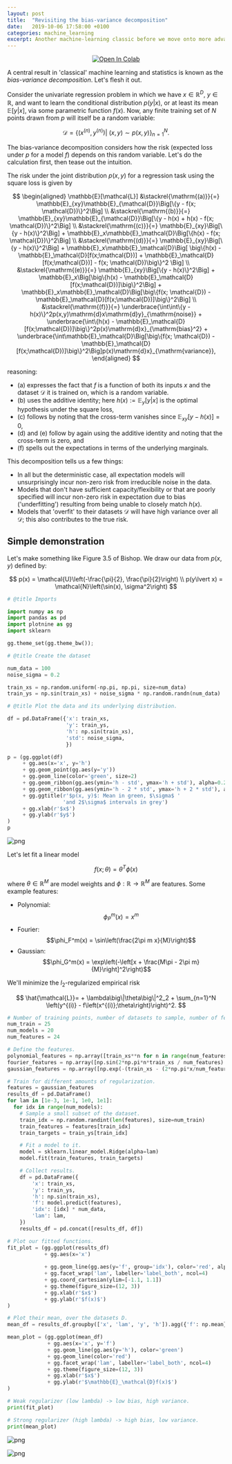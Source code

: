 ```yaml
---
layout: post
title:  "Revisiting the bias-variance decomposition"
date:   2019-10-06 17:58:00 +0100
categories: machine_learning
excerpt: Another machine-learning classic before we move onto more advanced topics.
---
```


<p style="text-align: center;">
<a href="https://colab.research.google.com/github/aslanides/aslanides.github.io/blob/master/colabs/2019-10-06-bias-variance.ipynb" target="_parent"><img src="https://colab.research.google.com/assets/colab-badge.svg" alt="Open In Colab"/></a>
</p>


A central result in 'classical' machine learning and statistics is known as the _bias-variance decomposition_. Let's flesh it out.

Consider the univariate regression problem in which we have $x\in\mathbb{R}^D$, $y\in\mathbb{R}$, and want to learn the conditional distribution $p(y\lvert x)$, or at least its mean $\mathbb{E}[y\lvert x]$, via some parametric function $f(x)$. Now, any finite training set of $N$ points drawn from $p$ will itself be a random variable:

$$
\mathcal{D}=\left\{\left(x^{(n)}, y^{(n)}\right) \big|\ (x, y) \sim p(x, y)\right\}_{n=1}^N.
$$

The bias-variance decomposition considers how the risk (expected loss under $p$ for a model $f$) depends on this random variable. Let's do the calculation first, then tease out the intuition.


The risk under the joint distribution $p(x,y)$ for a regression task using the square loss is given by

$$
\begin{aligned}
\mathbb{E}[\mathcal{L}] 
  &\stackrel{\mathrm{(a)}}{=} \mathbb{E}_{xy}\mathbb{E}_{\mathcal{D}}\Big[\{y - f(x; \mathcal{D})\}^2\Big] \\
  &\stackrel{\mathrm{(b)}}{=} \mathbb{E}_{xy}\mathbb{E}_{\mathcal{D}}\Big[\{y - h(x) + h(x) - f(x; \mathcal{D})\}^2\Big] \\
  &\stackrel{\mathrm{(c)}}{=} \mathbb{E}_{xy}\Big[\{y - h(x)\}^2\Big]
     + \mathbb{E}_x\mathbb{E}_\mathcal{D}\Big[\{h(x) - f(x; \mathcal{D})\}^2\Big] \\
  &\stackrel{\mathrm{(d)}}{=} \mathbb{E}_{xy}\Big[\{y - h(x)\}^2\Big]
     + \mathbb{E}_x\mathbb{E}_\mathcal{D}\Big[
        \big\{h(x) 
        - \mathbb{E}_\mathcal{D}[f(x;\mathcal{D})] 
        + \mathbb{E}_\mathcal{D}[f(x;\mathcal{D})] 
        -  f(x; \mathcal{D})\big\}^2
      \Big] \\
  &\stackrel{\mathrm{(e)}}{=} \mathbb{E}_{xy}\Big[\{y - h(x)\}^2\Big]
     + \mathbb{E}_x\Big[\big\{h(x) - \mathbb{E}_\mathcal{D}[f(x;\mathcal{D})]\big\}^2\Big]
     + \mathbb{E}_x\mathbb{E}_\mathcal{D}\Big[\big\{f(x; \mathcal{D}) - \mathbb{E}_\mathcal{D}[f(x;\mathcal{D})]\big\}^2\Big] \\
  &\stackrel{\mathrm{(f)}}{=} \underbrace{\int\int\{y - h(x)\}^2p(x,y)\mathrm{d}x\mathrm{d}y}_{\mathrm{noise}}
     + \underbrace{\int\{h(x) - \mathbb{E}_\mathcal{D}[f(x;\mathcal{D})]\big\}^2p(x)\mathrm{d}x}_{\mathrm{bias}^2}
     + \underbrace{\int\mathbb{E}_\mathcal{D}\Big[\big\{f(x; \mathcal{D}) - \mathbb{E}_\mathcal{D}[f(x;\mathcal{D})]\big\}^2\Big]p(x)\mathrm{d}x}_{\mathrm{variance}},
\end{aligned}
$$

reasoning:
* $\mathrm{(a)}$ expresses the fact that $f$ is a function of both its inputs $x$ and the dataset $\mathcal{D}$ it is trained on, which is a random variable.
* $\mathrm{(b)}$ uses the additive identity; here $h(x):=\mathbb{E}_y[y\lvert x]$ is the optimal hypothesis under the square loss,
* $\mathrm{(c)}$ follows by noting that the cross-term vanishes since $\mathbb{E}_{xy}[y-h(x)] = 0$,
* $\mathrm{(d)}$ and $\mathrm{(e)}$ follow by again using the additive identity and noting that the cross-term is zero, and
* $\mathrm{(f)}$ spells out the expectations in terms of the underlying marginals.

This decomposition tells us a few things:

- In all but the deterministic case, all expectation models will unsurprisingly incur non-zero risk from irreducible noise in the data.
- Models that don't have sufficient capacity/flexibility or that are poorly specified will incur non-zero risk in expectation due to bias ('underfitting') resulting from being unable to closely match $h(x)$.
- Models that 'overfit' to their datasets $\mathcal{D}$ will have high variance over all $\mathcal{D}$; this also contributes to the true risk.

## Simple demonstration

Let's make something like Figure 3.5 of Bishop. We draw our data from $p(x,y)$ defined by:

$$
p(x) = \mathcal{U}\left(-\frac{\pi}{2}, \frac{\pi}{2}\right) \\
p(y\lvert x) = \mathcal{N}\left(\sin(x), \sigma^2\right)
$$




```python
# @title Imports

import numpy as np
import pandas as pd
import plotnine as gg
import sklearn

gg.theme_set(gg.theme_bw());
```


```python
# @title Create the dataset

num_data = 100
noise_sigma = 0.2

train_xs = np.random.uniform(-np.pi, np.pi, size=num_data)
train_ys = np.sin(train_xs) + noise_sigma * np.random.randn(num_data)
```


```python
# @title Plot the data and its underlying distribution.

df = pd.DataFrame({'x': train_xs,
                   'y': train_ys, 
                   'h': np.sin(train_xs),
                   'std': noise_sigma,
                   })

p = (gg.ggplot(df)
     + gg.aes(x='x', y='h')
     + gg.geom_point(gg.aes(y='y'))
     + gg.geom_line(color='green', size=2)
     + gg.geom_ribbon(gg.aes(ymin='h - std', ymax='h + std'), alpha=0.2)
     + gg.geom_ribbon(gg.aes(ymin='h - 2 * std', ymax='h + 2 * std'), alpha=0.1)
     + gg.ggtitle(r'$p(x, y)$: Mean in green, $\sigma$ '
                  'and 2$\sigma$ intervals in grey')
     + gg.xlab(r'$x$')
     + gg.ylab(r'$y$')
)
p
```


![png](/assets/bias-variance/2019-10-06-bias-variance_9_0.png)


Let's let fit a linear model

$$f(x;\theta)=\theta^T\phi(x)$$

where $\theta\in\mathbb{R}^M$ are model weights and $\phi: \mathbb{R}\to\mathbb{R}^M$ are features. Some example features:

- Polynomial:
  $$\phi_P^m(x) = x^m$$
- Fourier:
  $$\phi_F^m(x) = \sin\left(\frac{2\pi m x}{M}\right)$$
- Gaussian: $$\phi_G^m(x) = \exp\left(-\left[x + \frac{M\pi - 2\pi m}{M}\right]^2\right)$$

We'll minimize the $l_2$-regularized empirical risk

$$
\hat{\mathcal{L}}= + \lambda\big\|\theta\big\|^2_2 + \sum_{n=1}^N \left(y^{(i)} - f\left(x^{(i)};\theta\right)\right)^2.
$$


```python
# Number of training points, number of datasets to sample, number of features to use.
num_train = 25
num_models = 20
num_features = 24

# Define the features.
polynomial_features = np.array([train_xs**n for n in range(num_features)]).T
fourier_features = np.array([np.sin(2*np.pi*n*train_xs / num_features) for n in range(num_features)]).T
gaussian_features = np.array([np.exp(-(train_xs - (2*np.pi*x/num_features - np.pi))**2) for x in range(num_features)]).T

# Train for different amounts of regularization.
features = gaussian_features
results_df = pd.DataFrame()
for lam in [1e-3, 1e-1, 1e0, 1e1]:
  for idx in range(num_models):
    # Sample a small subset of the dataset.
    train_idx = np.random.randint(len(features), size=num_train)
    train_features = features[train_idx]
    train_targets = train_ys[train_idx]

    # Fit a model to it.
    model = sklearn.linear_model.Ridge(alpha=lam)
    model.fit(train_features, train_targets)

    # Collect results.
    df = pd.DataFrame({
        'x': train_xs,
        'y': train_ys,
        'h': np.sin(train_xs),
        'f': model.predict(features),
        'idx': [idx] * num_data,
        'lam': lam,
    })
    results_df = pd.concat([results_df, df])
```


```python
# Plot our fitted functions.
fit_plot = (gg.ggplot(results_df)
            + gg.aes(x='x')
            
            + gg.geom_line(gg.aes(y='f', group='idx'), color='red', alpha=0.5)
            + gg.facet_wrap('lam', labeller='label_both', ncol=4)
            + gg.coord_cartesian(ylim=[-1.1, 1.1])
            + gg.theme(figure_size=(12, 3))
            + gg.xlab(r'$x$')
            + gg.ylab(r'$f(x)$')
)
```


```python
# Plot their mean, over the datasets D.
mean_df = results_df.groupby(['x', 'lam', 'y', 'h']).agg({'f': np.mean}).reset_index()

mean_plot = (gg.ggplot(mean_df)
             + gg.aes(x='x', y='f')
             + gg.geom_line(gg.aes(y='h'), color='green')
             + gg.geom_line(color='red')
             + gg.facet_wrap('lam', labeller='label_both', ncol=4)
             + gg.theme(figure_size=(12, 3))
             + gg.xlab(r'$x$')
             + gg.ylab(r'$\mathbb{E}_\mathcal{D}f(x)$')
)
```


```python
# Weak regularizer (low lambda) -> low bias, high variance.
print(fit_plot)

# Strong regularizer (high lambda) -> high bias, low variance.
print(mean_plot)
```


![png](/assets/bias-variance/2019-10-06-bias-variance_14_0.png)

![png](/assets/bias-variance/2019-10-06-bias-variance_14_1.png)


